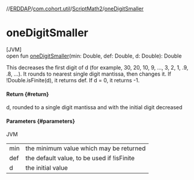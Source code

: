 //[ERDDAP](../../../index.md)/[com.cohort.util](../index.md)/[ScriptMath2](index.md)/[oneDigitSmaller](one-digit-smaller.md)

# oneDigitSmaller

[JVM]\
open fun [oneDigitSmaller](one-digit-smaller.md)(min: Double, def: Double, d: Double): Double

This decreases the first digit of d (for example, 30, 20, 10, 9, ..., 3, 2, 1, .9, .8, ...). It rounds to nearest single digit mantissa, then changes it. If !Double.isFinite(d), it returns def. If d = 0, it returns -1.

#### Return {#return}

d, rounded to a single digit mantissa and with the initial digit decreased

#### Parameters {#parameters}

JVM

| | |
|---|---|
| min | the minimum value which may be returned |
| def | the default value, to be used if !isFinite |
| d | the initial value |